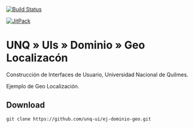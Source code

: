 [![Build Status](https://travis-ci.org/unq-ui/ej-dominio-geo.svg?branch=master)](https://travis-ci.org/unq-ui/ej-dominio-geo)

[![JitPack](https://jitpack.io/v/unq-ui/ej-dominio-geo.svg)](https://jitpack.io/#unq-ui/ej-dominio-geo)

# UNQ » UIs » Dominio » Geo Localizacón

Construcción de Interfaces de Usuario, Universidad Nacional de Quilmes.

Ejemplo de Geo Localización.

## Download

```
git clone https://github.com/unq-ui/ej-dominio-geo.git
```
